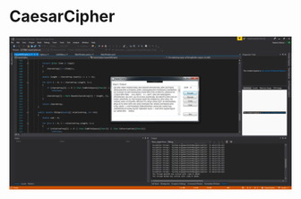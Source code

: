 # CaesarCipher

  ![caesarcipher](https://github.com/V1rtus9/CaesarCipher/blob/master/caesarcipher_app_screenshot.png)
